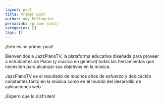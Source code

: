 ```yaml
---
layout: post
title: Primer post
author: Amy Pellegrini
permalink: /primer-post/
categories: []
tags: []
---
```


¡Este es mi primer post!

Bienvenidos a JazzPianoTV, la plataforma educativa diseñada para proveer a estudiantes de Piano (y música en general) todas las herramientas que necesiten para alcanzar sus objetivos en la música.

JazzPianoTV es el resultado de muchos años de esfuerzo y dedicación constantes tanto en la música como en el mundo del desarrollo de aplicaciones web.

¡Espero que lo disfruten!
